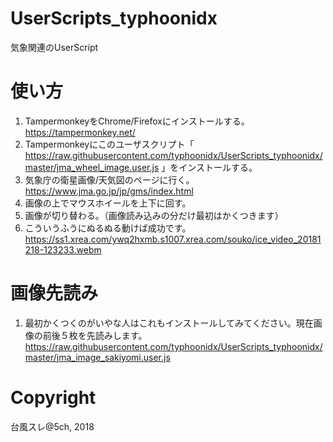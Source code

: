 # UserScripts_typhoonidx
気象関連のUserScript

使い方
================
1. TampermonkeyをChrome/Firefoxにインストールする。https://tampermonkey.net/
2. Tampermonkeyにこのユーザスクリプト「 https://raw.githubusercontent.com/typhoonidx/UserScripts_typhoonidx/master/jma_wheel_image.user.js 」をインストールする。
3. 気象庁の衛星画像/天気図のページに行く。https://www.jma.go.jp/jp/gms/index.html
4. 画像の上でマウスホイールを上下に回す。
5. 画像が切り替わる。（画像読み込みの分だけ最初はかくつきます）
6. こういうふうにぬるぬる動けば成功です。
https://ss1.xrea.com/ywq2hxmb.s1007.xrea.com/souko/ice_video_20181218-123233.webm

画像先読み
============================
1. 最初かくつくのがいやな人はこれもインストールしてみてください。現在画像の前後５枚を先読みします。
https://raw.githubusercontent.com/typhoonidx/UserScripts_typhoonidx/master/jma_image_sakiyomi.user.js

Copyright
========================
台風スレ@5ch, 2018

